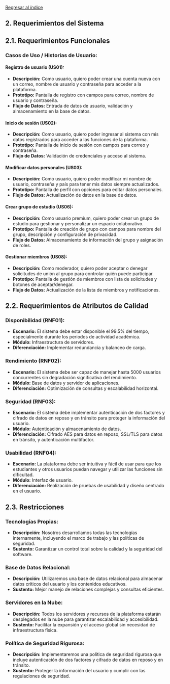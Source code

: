 [Regresar al índice](../README.md)
## 2. Requerimientos del Sistema

## 2.1. Requerimientos Funcionales

### Casos de Uso / Historias de Usuario:

#### Registro de usuario (US01):
- **Descripción:** Como usuario, quiero poder crear una cuenta nueva con un correo, nombre de usuario y contraseña para acceder a la plataforma.
- **Prototipo:** Pantalla de registro con campos para correo, nombre de usuario y contraseña.
- **Flujo de Datos:** Entrada de datos de usuario, validación y almacenamiento en la base de datos.

#### Inicio de sesión (US02):
- **Descripción:** Como usuario, quiero poder ingresar al sistema con mis datos registrados para acceder a las funciones de la plataforma.
- **Prototipo:** Pantalla de inicio de sesión con campos para correo y contraseña.
- **Flujo de Datos:** Validación de credenciales y acceso al sistema.

#### Modificar datos personales (US03):
- **Descripción:** Como usuario, quiero poder modificar mi nombre de usuario, contraseña y país para tener mis datos siempre actualizados.
- **Prototipo:** Pantalla de perfil con opciones para editar datos personales.
- **Flujo de Datos:** Actualización de datos en la base de datos.

#### Crear grupo de estudio (US06):
- **Descripción:** Como usuario premium, quiero poder crear un grupo de estudio para gestionar y personalizar un espacio colaborativo.
- **Prototipo:** Pantalla de creación de grupo con campos para nombre del grupo, descripción y configuración de privacidad.
- **Flujo de Datos:** Almacenamiento de información del grupo y asignación de roles.

#### Gestionar miembros (US08):
- **Descripción:** Como moderador, quiero poder aceptar o denegar solicitudes de unión al grupo para controlar quién puede participar.
- **Prototipo:** Pantalla de gestión de miembros con lista de solicitudes y botones de aceptar/denegar.
- **Flujo de Datos:** Actualización de la lista de miembros y notificaciones.

## 2.2. Requerimientos de Atributos de Calidad

### Disponibilidad (RNF01):
- **Escenario:** El sistema debe estar disponible el 99.5% del tiempo, especialmente durante los periodos de actividad académica.
- **Módulo:** Infraestructura de servidores.
- **Diferenciación:** Implementar redundancia y balanceo de carga.

### Rendimiento (RNF02):
- **Escenario:** El sistema debe ser capaz de manejar hasta 5000 usuarios concurrentes sin degradación significativa del rendimiento.
- **Módulo:** Base de datos y servidor de aplicaciones.
- **Diferenciación:** Optimización de consultas y escalabilidad horizontal.

### Seguridad (RNF03):
- **Escenario:** El sistema debe implementar autenticación de dos factores y cifrado de datos en reposo y en tránsito para proteger la información del usuario.
- **Módulo:** Autenticación y almacenamiento de datos.
- **Diferenciación:** Cifrado AES para datos en reposo, SSL/TLS para datos en tránsito, y autenticación multifactor.

### Usabilidad (RNF04):
- **Escenario:** La plataforma debe ser intuitiva y fácil de usar para que los estudiantes y otros usuarios puedan navegar y utilizar las funciones sin dificultad.
- **Módulo:** Interfaz de usuario.
- **Diferenciación:** Realización de pruebas de usabilidad y diseño centrado en el usuario.

## 2.3. Restricciones

### Tecnologías Propias:
- **Descripción:** Nosotros desarrollamos todas las tecnologías internamente, incluyendo el marco de trabajo y las políticas de seguridad.
- **Sustento:** Garantizar un control total sobre la calidad y la seguridad del software.

### Base de Datos Relacional:
- **Descripción:** Utilizaremos una base de datos relacional para almacenar datos críticos del usuario y los contenidos educativos.
- **Sustento:** Mejor manejo de relaciones complejas y consultas eficientes.

### Servidores en la Nube:
- **Descripción:** Todos los servidores y recursos de la plataforma estarán desplegados en la nube para garantizar escalabilidad y accesibilidad.
- **Sustento:** Facilitar la expansión y el acceso global sin necesidad de infraestructura física.

### Política de Seguridad Rigurosa:
- **Descripción:** Implementaremos una política de seguridad rigurosa que incluye autenticación de dos factores y cifrado de datos en reposo y en tránsito.
- **Sustento:** Proteger la información del usuario y cumplir con las regulaciones de seguridad.
